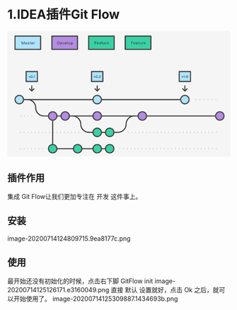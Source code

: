 # 1.IDEA插件Git Flow
![](/static/image/1_uUpzVOpdFw5V-tJ_YvgFmA.26e56be6.png)
## 插件作用
集成 Git Flow让我们更加专注在 开发 这件事上。
## 安装
image-20200714124809715.9ea8177c.png
## 使用
最开始还没有初始化的时候，点击右下脚 GitFlow init
image-20200714125126171.e3160049.png
直接 默认 设置就好，点击 Ok 之后，就可以开始使用了。
image-20200714125309887.1434693b.png